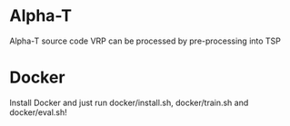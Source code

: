 # Alpha-T
Alpha-T source code
VRP can be processed by pre-processing into TSP
# Docker
Install Docker and just run docker/install.sh, docker/train.sh and docker/eval.sh!
